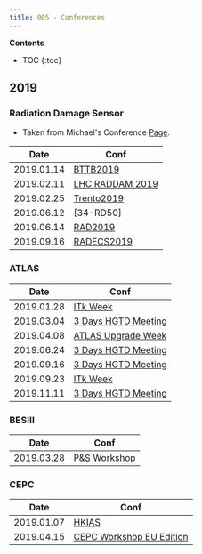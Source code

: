 ```yaml
---
title: 005 - Conferences 
---
```


**Contents**
* TOC
{:toc}


## 2019 

### Radiation Damage Sensor 

* Taken from Michael's Conference [Page](https://mmoll.web.cern.ch/mmoll/links/conferences.htm). 

| Date       | Conf                                                        |
| ---------- | ----------------------------------------------------------- |
| 2019.01.14 | [BTTB2019](https://indico.cern.ch/event/731649/)            |
| 2019.02.11 | [LHC RADDAM 2019](https://indico.cern.ch/event/769192)      |
| 2019.02.25 | [Trento2019](https://tredi2019.fbk.eu/)                     |
| 2019.06.12 | [34-RD50]                                                   |
| 2019.06.14 | [RAD2019](http://www.rad2019.rad-conference.org/topics.php) |
| 2019.09.16 | [RADECS2019](http://www.radecs2019.org)                     |


### ATLAS 

| Date       | Conf                                                        |
| ---------- | ----------------------------------------------------------- |
| 2019.01.28 | [ITk Week](https://indico.cern.ch/event/728933/)            |
| 2019.03.04 | [3 Days HGTD Meeting](https://indico.cern.ch/event/777889/) |
| 2019.04.08 | [ATLAS Upgrade Week](https://indico.cern.ch/event/740372/)  |
| 2019.06.24 | [3 Days HGTD Meeting](https://indico.cern.ch/event/777891/) |
| 2019.09.16 | [3 Days HGTD Meeting](https://indico.cern.ch/event/777892/) |
| 2019.09.23 | [ITk Week](https://indico.cern.ch/event/728934/)            |
| 2019.11.11 | [3 Days HGTD Meeting](https://indico.cern.ch/event/777893/) |

### BESIII 

| Date       | Conf                                                  |
| ---------- | ----------------------------------------------------- |
| 2019.03.28 | [P&S Workshop](https://indico.ihep.ac.cn/event/8795/) |


### CEPC 

| Date       | Conf                                                                              |
| ---------- | --------------------------------------------------------------------------------- |
| 2019.01.07 | [HKIAS](http://iasprogram.ust.hk/hep/2019/)                                       |
| 2019.04.15 | [CEPC Workshop EU Edition](https://www.physics.ox.ac.uk/confs/CEPC2019/index.asp) |







